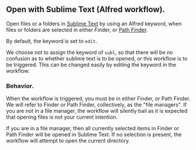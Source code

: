 Open with Sublime Text (Alfred workflow).
-----------------------------------------

Open files or a folders in [Sublime Text](http://www.sublimetext.com/) by using an Alfred keyword, when files or folders are selected in either Finder, or [Path Finder](http://www.cocoatech.com/pathfinder/).

By default, the keyword is set to `edit`. 

We choose not to assign the keyword of `subl`, so that there will be no confusion as to whether sublime text is to be opened, or this workflow is to be triggered. This can be changed easily by editing the keyword in the workflow.


### Behavior.

When the workflow is triggered, you must be in either Finder, or Path Finder. We will refer to Finder or Path Finder, collectively, as the "file managers". If you are not in a file manager, the workflow will silently bail as it is expected that opening files is not your current intention.

If you are in a file manager, then all currently selected items in Finder or Path Finder will be opened in Sublime Text. If no selection is present, the workflow will attempt to open the current directory.